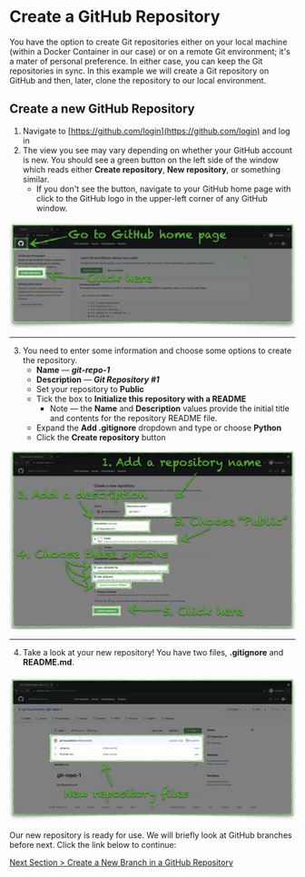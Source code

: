 # Create a GitHub Repository

You have the option to create Git repositories either on your local machine (within a Docker Container in our case) or on a remote Git environment; it's a mater of personal preference. In either case, you can keep the Git repositories in sync. In this example we will create a Git repository on GitHub and then, later, clone the repository to our local environment.

## **Create a new GitHub Repository**

1. Navigate to [https://github.com/login](https://github.com/login) and log in
2. The view you see may vary depending on whether your GitHub account is new. You should see a green button on the left side of the window which reads either **Create repository**, **New repository**, or something similar.
   - If you don't see the button, navigate to your GitHub home page with click to the GitHub logo in the upper-left corner of any GitHub window.

![github-new-repo](../images/github-new-repo.png "Create new repository")

---

3. You need to enter some information and choose some options to create the repository.
   - **Name** — **_git-repo-1_**
   - **Description** — **_Git Repository \#1_**
   - Set your repository to **Public**
   - Tick the box to **Initialize this repository with a README**
     - Note — the **Name** and **Description** values provide the initial title and contents for the repository README file.
   - Expand the **Add .gitignore** dropdown and type or choose **Python**
   - Click the **Create repository** button

![github-new-repo-details](../images/github-new-repo-details.png "Add new repository details")

---

4. Take a look at your new repository! You have two files, **.gitignore** and **README.md**.

![github-new-repo-complete](../images/github-new-repo-complete.png "New repository files")

Our new repository is ready for use. We will briefly look at GitHub branches before next. Click the link below to continue:

[Next Section > Create a New Branch in a GitHub Repository](section_4.md "Create a New Branch in a GitHub Repository")
